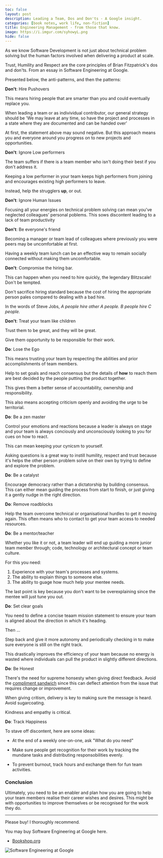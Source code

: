 ```yaml
---
toc: false
layout: post
description: Leading a Team, Dos and Don'ts - A Google insight.
categories: [book notes, work life, non-fiction]
title: Engineering Management - from those that know. 
image: https://i.imgur.com/syhowyL.png
hide: false
---
```


As we know Software Development is not just about technical problem solving but the human factors involved when delivering a product at scale.

Trust, Humility and Respect are the core principles of Brian Fitzpatrick's dos and don'ts. From an essay in Software Engineering at Google.

Presented below, the anti-patterns, and then the patterns:

__Don't__: Hire Pushovers

This means hiring people that are smarter than you and could eventually replace you.

When leading a team or as indivividual contributor, our general strategy should be 'We may leave at any time, so have the project and processes in a state where they are documented and can be handed over'

At first, the statement above may sound negative. But this approach means you and everyone around you progress on to new projects and opportunities.

__Don't__: Ignore Low performers

The team suffers if there is a team member who isn't doing their best if you don't address it.

Keeping a low performer in your team keeps high performers from joining and encourages existing high performers to leave.

Instead, help the strugglers __up__, or out.

__Don't__: Ignore Human Issues

Focusing all your energies on technical problem solving can mean you've neglected colleagues' personal poblems. This sows discontent leading to a lack of team productivity

__Don't__: Be everyone's friend

Becoming a manager or team lead of colleagues where previously you were peers may be uncomfortable at first.

Having a weekly team lunch can be an effective way to remain socially connected without making them uncomfortable.

__Don't__: Compromise the hiring bar.

This can happen when you need to hire quickly, the legendary Blitzscale! Don't be tempted.

Don't sacrifice hiring standard because the cost of hiring the appropriate person pales compared to dealing with a bad hire.

In the words of Steve Jobs, _A people hire other A people. B people hire C people._

__Don't__: Treat your team like children

Trust them to be great, and they will be great.

Give them opportunity to be responsible for their work.

__Do__: Lose the Ego

This means trusting your team by respecting the abilities and prior accomplishments of team members.

Help to set goals and reach consensus but the details of __how__ to reach them are best decided by the people putting the product together.

This gives them a better sense of accountability, ownership and responsibility.

This also means accepting criticism openly and avoiding the urge to be territorial.

__Do__: Be a zen master

Control your emotions and reactions because a leader is always on stage and your team is always conciously and unconsciously looking to you for cues on how to react.

This can mean keeping your cynicsm to yourself.

Asking questions is a great way to instill humility, respect and trust because it's helps the other person problem solve on their own by trying to define and explore the problem.

__Do__: Be a catalyst

Encourage democracy rather than a dictatorship by building consensus. This can either mean guiding the process from start to finish, or just giving it a gently nudge in the right direction.


__Do__: Remove roadblocks

Help the team overcome technical or organisational hurdles to get it moving again. This often means who to contact to get your team access to needed resources.

__Do__: Be a mentor/teacher

Whether you like it or not, a team leader will end up guiding a more junior team member through; code, technology or architectural concept or team culture.

For this you need:

  1. Experience with your team's processes and systems.
  2. The ability to explain things to someone else.
  3. The ability to guage how much help your mentee needs.

  The last point is key because you don't want to be overexplaining since the mentee will just tune you out.

__Do__: Set clear goals

You need to define a concise teaam mission statement to ensure your team is aligned about the direction in which it's heading.

Then ...

Step back and give it more autonomy and periodically checking in to make sure everyone is still on the right track.

This drastically improves the efficiency of your team because no energy is wasted where individuals can pull the product in slightly different directions.

__Do__: Be Honest

There's the need for supreme honsesty when giving direct feedback. Avoid the [compliment sandwich](https://www.psychologytoday.com/us/blog/creative-leadership/201808/no-one-wants-eat-your-compliment-sandwich) since this can deflect attention from the issue that requires change or improvement.

When giving critism, delivery is key to making sure the message is heard. Avoid sugarcoating.

Kindness and empathy is critical.

__Do__: Track Happiness

To stave off discontent, here are some ideas:

- At the end of a weekly one-on-one, ask "What do you need"

- Make sure people get recognition for their work by tracking the mundane tasks and distributing responsobilities evenly.

- To prevent burnout, track hours and exchange them for fun team activities.

### Conclusion
 Ultimately, you need to be an enabler and plan how you are going to help your team members realise their career wishes and desires. This might be with opportunities to improve themselves or be recognised for the work they do. 
 
 ---
Please buy! I thoroughly recommend.

You may buy Software Engineering at Google here.

- [Bookshop.org](https://uk.bookshop.org/books/software-engineering-at-google-lessons-learned-from-programming-over-time/9781492082798)

![](https://i.imgur.com/kMpCBtx.png "Software Engineering at Google")